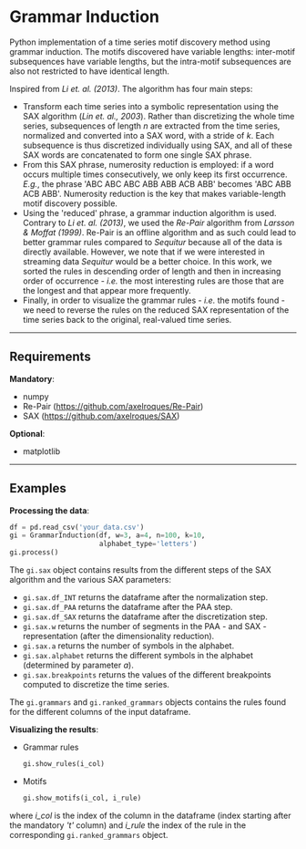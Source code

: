 # Grammar Induction

Python implementation of a time series motif discovery method using grammar induction. The motifs discovered have variable lengths: inter-motif subsequences have variable lengths, but the intra-motif subsequences are also not restricted to have identical length.

Inspired from _Li et. al. (2013)_. The algorithm has four main steps:

- Transform each time series into a symbolic representation using the SAX algorithm (_Lin et. al., 2003_). Rather than discretizing the whole time series, subsequences of length _n_ are extracted from the time series, normalized and converted into a SAX word, with a stride of _k_. Each subsequence is thus discretized individually using SAX, and all of these SAX words are concatenated to form one single SAX phrase.
- From this SAX phrase, numerosity reduction is employed: if a word occurs multiple times consecutively, we only keep its first occurrence. _E.g._, the phrase 'ABC ABC ABC ABB ABB ACB ABB' becomes 'ABC ABB ACB ABB'. Numerosity reduction is the key that makes variable-length motif discovery possible.
- Using the 'reduced' phrase, a grammar induction algorithm is used. Contrary to _Li et. al. (2013)_, we used the _Re-Pair_ algorithm from _Larsson & Moffat (1999)_. Re-Pair is an offline algorithm and as such could lead to better grammar rules compared to _Sequitur_ because all of the data is directly available. However, we note that if we were interested in streaming data _Sequitur_ would be a better choice. In this work, we sorted the rules in descending order of length and then in increasing order of occurrence - _i.e._ the most interesting rules are those that are the longest and that appear more frequently.
- Finally, in order to visualize the grammar rules - _i.e._ the motifs found - we need to reverse the rules on the reduced SAX representation of the time series back to the original, real-valued time series.

---

## Requirements

**Mandatory**:

- numpy
- Re-Pair (https://github.com/axelroques/Re-Pair)
- SAX (https://github.com/axelroques/SAX)

**Optional**:

- matplotlib

---

## Examples

**Processing the data**:

```python
df = pd.read_csv('your_data.csv')
gi = GrammarInduction(df, w=3, a=4, n=100, k=10,
                      alphabet_type='letters')
gi.process()
```

The `gi.sax` object contains results from the different steps of the SAX algorithm and the various SAX parameters:

- `gi.sax.df_INT` returns the dataframe after the normalization step.
- `gi.sax.df_PAA` returns the dataframe after the PAA step.
- `gi.sax.df_SAX` returns the dataframe after the discretization step.
- `gi.sax.w` returns the number of segments in the PAA - and SAX - representation (after the dimensionality reduction).
- `gi.sax.a` returns the number of symbols in the alphabet.
- `gi.sax.alphabet` returns the different symbols in the alphabet (determined by parameter _a_).
- `gi.sax.breakpoints` returns the values of the different breakpoints computed to discretize the time series.

The `gi.grammars` and `gi.ranked_grammars` objects contains the rules found for the different columns of the input dataframe.

**Visualizing the results**:

- Grammar rules

  ```python
  gi.show_rules(i_col)
  ```

- Motifs
  ```python
  gi.show_motifs(i_col, i_rule)
  ```

where _i_col_ is the index of the column in the dataframe (index starting after the mandatory _'t'_ column) and _i_rule_ the index of the rule in the corresponding `gi.ranked_grammars` object.
